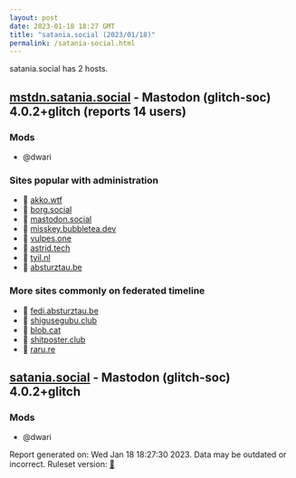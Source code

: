 ```yaml
---
layout: post
date: 2023-01-18 18:27 GMT
title: "satania.social (2023/01/18)"
permalink: /satania-social.html
---
```


satania.social has 2 hosts.

## [mstdn.satania.social](https://mstdn.satania.social) - Mastodon (glitch-soc) 4.0.2+glitch (reports 14 users)

### Mods
 * @dwari

### Sites popular with administration

* 🐘 [akko.wtf](/akko-wtf.html)
* 🐘 [borg.social](/borg-social.html)
* 🐘 [mastodon.social](/mastodon-social.html)
* 🐘 [misskey.bubbletea.dev](/misskey-bubbletea-dev.html)
* 🐘 [vulpes.one](/vulpes-one.html)
* 🐘 [astrid.tech](/astrid-tech.html)
* 🐘 [tyil.nl](/tyil-nl.html)
* 🐘 [absturztau.be](/absturztau-be.html)

### More sites commonly on federated timeline

* 🐘 [fedi.absturztau.be](/fedi-absturztau-be.html)
* 🐘 [shigusegubu.club](/shigusegubu-club.html)
* 🐘 [blob.cat](/blob-cat.html)
* 🐘 [shitposter.club](/shitposter-club.html)
* 🐘 [raru.re](/raru-re.html)

## [satania.social](https://satania.social) - Mastodon (glitch-soc) 4.0.2+glitch

### Mods
 * @dwari

Report generated on: Wed Jan 18 18:27:30 2023. Data may be outdated or incorrect.
Ruleset version: [🧁](/version-cupcake)
